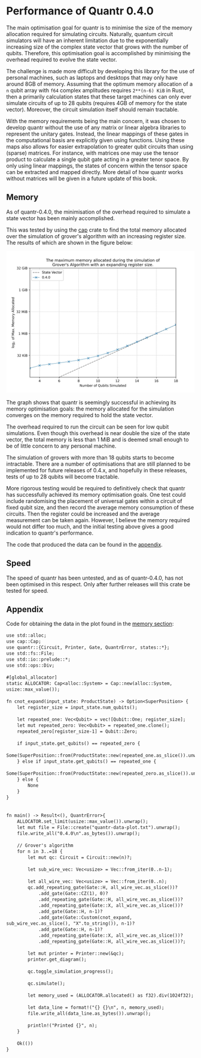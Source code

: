 # Performance of Quantr 0.4.0

The main optimisation goal for quantr is to minimise the size of the
memory allocation required for simulating circuits. Naturally, quantum
circuit simulators will have an inherent limitation due to the
exponentially increasing size of the complex state vector that grows
with the number of qubits. Therefore, this optimisation goal is
accomplished by minimising the overhead required to evolve the state
vector.

The challenge is made more difficult by developing this library for the
use of personal machines, such as laptops and desktops that may only
have around 8GB of memory. Assuming that the optimum memory allocation
of a `n` qubit array with `f64` complex amplitudes requires `2**(n-6)
KiB` in Rust, then a primarily calculation states that these target
machines can only ever simulate circuits of up to 28 qubits (requires
4GB of memory for the state vector). Moreover, the circuit simulation
itself should remain tractable.  

With the memory requirements being the main concern, it was chosen to
develop quantr without the use of any matrix or linear algebra libraries
to represent the unitary gates. Instead, the linear mappings of these
gates in the computational basis are explicitly given using functions.
Using these maps also allows for easier extrapolation to greater qubit
circuits than using (sparse) matrices. For instance, with matrices one
may use the tensor product to calculate a single qubit gate acting in a
greater tenor space. By only using linear mappings, the states of
concern within the tensor space can be extracted and mapped directly. More
detail of how quantr works without matrices will be given in a future
update of this book.

## Memory

As of quantr-0.4.0, the minimisation of the overhead required to
simulate a state vector has been mainly accomplished. 

This was tested by using the [cap](https://crates.io/crates/cap) crate
to find the total memory allocated over the simulation of grover's
algorithm with an increasing register size. The results of which are
shown in the figure below:

![A graph showing the quantr memory optimisation for increasing circuit size.](memory_040.jpeg) 

The graph shows that quantr is seemingly successful in achieving its memory
optimisation goals: the memory allocated for the simulation converges on
the memory required to hold the state vector. 

The overhead required to run the circuit can be seen for low qubit
simulations. Even though this overhead is near double the size of the
state vector, the total memory is less than 1 MiB and is deemed small
enough to be of little concern to any personal machine.

The simulation of grovers with more than 18 qubits starts to become
intractable. There are a number of optimisations that are still planned
to be implemented for future releases of 0.4.x, and hopefully in these
releases, tests of up to 28 qubits will become tractable.

More rigorous testing would be required to definitively check that
quantr has successfully achieved its memory optimisation goals. One test
could include randomising the placement of universal gates within a
circuit of fixed qubit size, and then record the average memory
consumption of these circuits. Then the register could be increased and
the average measurement can be taken again. However, I believe the
memory required would not differ too much, and the initial testing above
gives a good indication to quantr's performance. 

The code that produced the data can be found in the [appendix](#appendix).

## Speed

The speed of quantr has been untested, and as of quantr-0.4.0, has not
been optimised in this respect. Only after further releases will this
crate be tested for speed.

## Appendix

Code for obtaining the data in the plot found in the [memory section](#memory):

```rust, ignore
use std::alloc;
use cap::Cap;
use quantr::{Circuit, Printer, Gate, QuantrError, states::*};
use std::fs::File;
use std::io::prelude::*;
use std::ops::Div;

#[global_allocator]
static ALLOCATOR: Cap<alloc::System> = Cap::new(alloc::System, usize::max_value());

fn cnot_expand(input_state: ProductState) -> Option<SuperPosition> {
    let register_size = input_state.num_qubits();

    let repeated_one: Vec<Qubit> = vec![Qubit::One; register_size];
    let mut repeated_zero: Vec<Qubit> = repeated_one.clone();
    repeated_zero[register_size-1] = Qubit::Zero;

    if input_state.get_qubits() == repeated_zero {
        Some(SuperPosition::from(ProductState::new(repeated_one.as_slice()).unwrap()))
    } else if input_state.get_qubits() == repeated_one {
        Some(SuperPosition::from(ProductState::new(repeated_zero.as_slice()).unwrap()))
    } else {
        None
    }
}


fn main() -> Result<(), QuantrError>{
    ALLOCATOR.set_limit(usize::max_value()).unwrap();
    let mut file = File::create("quantr-data-plot.txt").unwrap();
    file.write_all("0.4.0\n".as_bytes()).unwrap();

    // Grover's algorithm
    for n in 3..=18 {
        let mut qc: Circuit = Circuit::new(n)?;
    
        let sub_wire_vec: Vec<usize> = Vec::from_iter(0..n-1);

        let all_wire_vec: Vec<usize> = Vec::from_iter(0..n);
        qc.add_repeating_gate(Gate::H, all_wire_vec.as_slice())?
            .add_gate(Gate::CZ(1), 0)?
            .add_repeating_gate(Gate::H, all_wire_vec.as_slice())?
            .add_repeating_gate(Gate::X, all_wire_vec.as_slice())?
            .add_gate(Gate::H, n-1)?
            .add_gate(Gate::Custom(cnot_expand, sub_wire_vec.as_slice(), "X".to_string()), n-1)?
            .add_gate(Gate::H, n-1)?
            .add_repeating_gate(Gate::X, all_wire_vec.as_slice())?
            .add_repeating_gate(Gate::H, all_wire_vec.as_slice())?;

        let mut printer = Printer::new(&qc);
        printer.get_diagram();

        qc.toggle_simulation_progress();

        qc.simulate();

        let memory_used = (ALLOCATOR.allocated() as f32).div(1024f32);
        
        let data_line = format!("{} {}\n", n, memory_used);
        file.write_all(data_line.as_bytes()).unwrap();

        println!("Printed {}", n);
    }

    Ok(())
}
```


